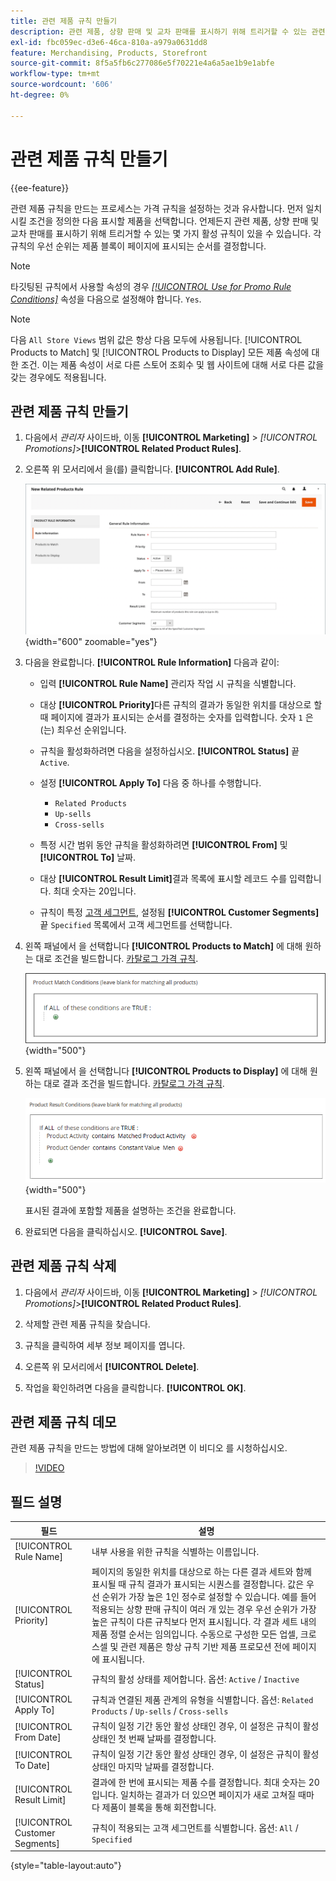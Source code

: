 ```yaml
---
title: 관련 제품 규칙 만들기
description: 관련 제품, 상향 판매 및 교차 판매를 표시하기 위해 트리거할 수 있는 관련 제품 규칙을 만드는 방법을 알아봅니다.
exl-id: fbc059ec-d3e6-46ca-810a-a979a0631dd8
feature: Merchandising, Products, Storefront
source-git-commit: 8f5a5fb6c277086e5f70221e4a6a5ae1b9e1abfe
workflow-type: tm+mt
source-wordcount: '606'
ht-degree: 0%

---
```


# 관련 제품 규칙 만들기

{{ee-feature}}

관련 제품 규칙을 만드는 프로세스는 가격 규칙을 설정하는 것과 유사합니다. 먼저 일치시킬 조건을 정의한 다음 표시할 제품을 선택합니다. 언제든지 관련 제품, 상향 판매 및 교차 판매를 표시하기 위해 트리거할 수 있는 몇 가지 활성 규칙이 있을 수 있습니다. 각 규칙의 우선 순위는 제품 블록이 페이지에 표시되는 순서를 결정합니다.

>[!NOTE]
>
>타깃팅된 규칙에서 사용할 속성의 경우 [_[!UICONTROL Use for Promo Rule Conditions]_](../catalog/product-attributes.md) 속성을 다음으로 설정해야 합니다. `Yes`.

>[!NOTE]
>
>다음 `All Store Views` 범위 값은 항상 다음 모두에 사용됩니다. [!UICONTROL Products to Match] 및 [!UICONTROL Products to Display] 모든 제품 속성에 대한 조건. 이는 제품 속성이 서로 다른 스토어 조회수 및 웹 사이트에 대해 서로 다른 값을 갖는 경우에도 적용됩니다.

## 관련 제품 규칙 만들기

1. 다음에서 _관리자_ 사이드바, 이동 **[!UICONTROL Marketing]** > _[!UICONTROL Promotions]_>**[!UICONTROL Related Product Rules]**.

1. 오른쪽 위 모서리에서 을(를) 클릭합니다. **[!UICONTROL Add Rule]**.

   ![관련 제품 규칙 - 정보](./assets/catalog-related-products-rule-information.png){width="600" zoomable="yes"}

1. 다음을 완료합니다. **[!UICONTROL Rule Information]** 다음과 같이:

   - 입력 **[!UICONTROL Rule Name]** 관리자 작업 시 규칙을 식별합니다.

   - 대상 **[!UICONTROL Priority]**&#x200B;다른 규칙의 결과가 동일한 위치를 대상으로 할 때 페이지에 결과가 표시되는 순서를 결정하는 숫자를 입력합니다. 숫자 `1` 은(는) 최우선 순위입니다.

   - 규칙을 활성화하려면 다음을 설정하십시오. **[!UICONTROL Status]** 끝 `Active`.

   - 설정 **[!UICONTROL Apply To]** 다음 중 하나를 수행합니다.

      - `Related Products`
      - `Up-sells`
      - `Cross-sells`

   - 특정 시간 범위 동안 규칙을 활성화하려면 **[!UICONTROL From]** 및 **[!UICONTROL To]** 날짜.

   - 대상 **[!UICONTROL Result Limit]**&#x200B;결과 목록에 표시할 레코드 수를 입력합니다. 최대 숫자는 20입니다.

   - 규칙이 특정 [고객 세그먼트](../customers/customer-segments.md), 설정됨 **[!UICONTROL Customer Segments]** 끝 `Specified` 목록에서 고객 세그먼트를 선택합니다.

1. 왼쪽 패널에서 을 선택합니다 **[!UICONTROL Products to Match]** 에 대해 원하는 대로 조건을 빌드합니다. [카탈로그 가격 규칙](price-rules-catalog.md).

   ![관련 제품 규칙 - 일치하는 제품](./assets/catalog-related-products-match.png){width="500"}

1. 왼쪽 패널에서 을 선택합니다 **[!UICONTROL Products to Display]** 에 대해 원하는 대로 결과 조건을 빌드합니다. [카탈로그 가격 규칙](price-rules-catalog.md).

   ![관련 제품 규칙 - 표시할 제품](./assets/catalog-related-products-to-display.png){width="500"}

   표시된 결과에 포함할 제품을 설명하는 조건을 완료합니다.

1. 완료되면 다음을 클릭하십시오. **[!UICONTROL Save]**.

## 관련 제품 규칙 삭제

1. 다음에서 _관리자_ 사이드바, 이동 **[!UICONTROL Marketing]** > _[!UICONTROL Promotions]_>**[!UICONTROL Related Product Rules]**.

1. 삭제할 관련 제품 규칙을 찾습니다.

1. 규칙을 클릭하여 세부 정보 페이지를 엽니다.

1. 오른쪽 위 모서리에서 **[!UICONTROL Delete]**.

1. 작업을 확인하려면 다음을 클릭합니다. **[!UICONTROL OK]**.

## 관련 제품 규칙 데모

관련 제품 규칙을 만드는 방법에 대해 알아보려면 이 비디오 를 시청하십시오.

>[!VIDEO](https://video.tv.adobe.com/v/343837?quality=12&learn=on)

## 필드 설명

| 필드 | 설명 |
|--- |--- |
| [!UICONTROL Rule Name] | 내부 사용을 위한 규칙을 식별하는 이름입니다. |
| [!UICONTROL Priority] | 페이지의 동일한 위치를 대상으로 하는 다른 결과 세트와 함께 표시될 때 규칙 결과가 표시되는 시퀀스를 결정합니다. 값은 우선 순위가 가장 높은 1인 정수로 설정할 수 있습니다. 예를 들어 적용되는 상향 판매 규칙이 여러 개 있는 경우 우선 순위가 가장 높은 규칙이 다른 규칙보다 먼저 표시됩니다. 각 결과 세트 내의 제품 정렬 순서는 임의입니다. 수동으로 구성한 모든 업셀, 크로스셀 및 관련 제품은 항상 규칙 기반 제품 프로모션 전에 페이지에 표시됩니다. |
| [!UICONTROL Status] | 규칙의 활성 상태를 제어합니다. 옵션: `Active` / `Inactive` |
| [!UICONTROL Apply To] | 규칙과 연결된 제품 관계의 유형을 식별합니다. 옵션: `Related Products` / `Up-sells` / `Cross-sells` |
| [!UICONTROL From Date] | 규칙이 일정 기간 동안 활성 상태인 경우, 이 설정은 규칙이 활성 상태인 첫 번째 날짜를 결정합니다. |
| [!UICONTROL To Date] | 규칙이 일정 기간 동안 활성 상태인 경우, 이 설정은 규칙이 활성 상태인 마지막 날짜를 결정합니다. |
| [!UICONTROL Result Limit] | 결과에 한 번에 표시되는 제품 수를 결정합니다. 최대 숫자는 20입니다. 일치하는 결과가 더 있으면 페이지가 새로 고쳐질 때마다 제품이 블록을 통해 회전합니다. |
| [!UICONTROL Customer Segments] | 규칙이 적용되는 고객 세그먼트를 식별합니다. 옵션: `All` / `Specified` |

{style="table-layout:auto"}
